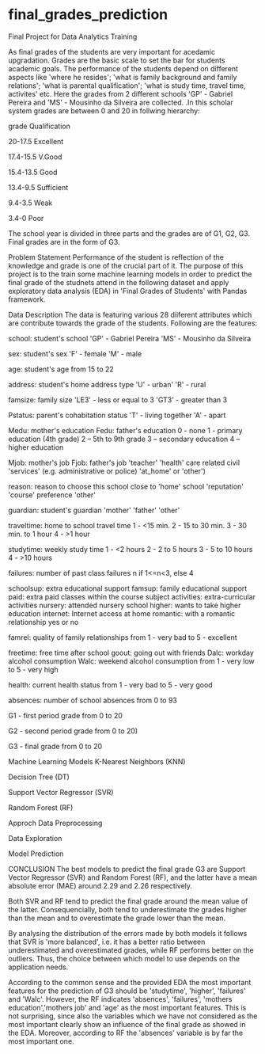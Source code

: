 # final_grades_prediction
Final Project for Data Analytics Training 

As final grades of the students are very important for acedamic upgradation. Grades are the basic scale to set the bar for students academic goals. The performance of the students depend on different aspects like 'where he resides'; 'what is family background and family relations'; 'what is parental qualification'; 'what is study time, travel time, activites' etc. Here the grades from 2 different schools 'GP' - Gabriel Pereira and 'MS' - Mousinho da Silveira are collected. .In this scholar system grades are between 0 and 20 in follwing hierarchy:

grade Qualification

20-17.5 Excellent

17.4-15.5 V.Good

15.4-13.5 Good

13.4-9.5 Sufficient

9.4-3.5 Weak

3.4-0 Poor

The school year is divided in three parts and the grades are of G1, G2, G3. Final grades are in the form of G3.

Problem Statement
Performance of the student is reflection of the knowledge and grade is one of the crucial part of it. The purpose of this project is to the train some machine learning models in order to predict the final grade of the studnets attend in the following dataset and apply exploratory data analysis (EDA) in 'Final Grades of Students' with Pandas framework.

Data Description
The data is featuring various 28 diiferent attributes which are contribute towards the grade of the students. Following are the features:

school: student's school
'GP' - Gabriel Pereira 'MS' - Mousinho da Silveira

sex: student's sex
'F' - female 'M' - male

age: student's age
from 15 to 22

address: student's home address type
'U' - urban' 'R' - rural

famsize: family size
'LE3' - less or equal to 3 'GT3' - greater than 3

Pstatus: parent's cohabitation status
'T' - living together 'A' - apart

Medu: mother's education
Fedu: father's education 0 - none
1 - primary education (4th grade) 2 – 5th to 9th grade 3 – secondary education 4 – higher education

Mjob: mother's job
Fjob: father's job
'teacher' 'health' care related civil 'services' (e.g. administrative or police) 'at_home' or 'other')

reason: reason to choose this school
close to 'home' school 'reputation' 'course' preference 'other'

guardian: student's guardian
'mother' 'father' 'other'

traveltime: home to school travel time
1 - <15 min. 2 - 15 to 30 min. 3 - 30 min. to 1 hour 4 - >1 hour

studytime: weekly study time
1 - <2 hours 2 - 2 to 5 hours 3 - 5 to 10 hours 4 - >10 hours

failures: number of past class failures
n if 1<=n<3, else 4

schoolsup: extra educational support
famsup: family educational support
paid: extra paid classes within the course subject
activities: extra-curricular activities
nursery: attended nursery school
higher: wants to take higher education
internet: Internet access at home
romantic: with a romantic relationship
yes or no

famrel: quality of family relationships
from 1 - very bad to 5 - excellent

freetime: free time after school
goout: going out with friends
Dalc: workday alcohol consumption
Walc: weekend alcohol consumption
from 1 - very low to 5 - very high

health: current health status
from 1 - very bad to 5 - very good

absences: number of school absences
from 0 to 93

G1 - first period grade
from 0 to 20

G2 - second period grade
from 0 to 20)

G3 - final grade
from 0 to 20

Machine Learning Models
K-Nearest Neighbors (KNN)

Decision Tree (DT)

Support Vector Regressor (SVR)

Random Forest (RF)

Approch
Data Preprocessing

Data Exploration

Model Prediction

CONCLUSION
The best models to predict the final grade G3 are Support Vector Regressor (SVR) and Random Forest (RF), and the latter have a mean absolute error (MAE) around 2.29 and 2.26 respectively.

Both SVR and RF tend to predict the final grade around the mean value of the latter. Consequencially, both tend to underestimate the grades higher than the mean and to overestimate the grade lower than the mean.

By analysing the distribution of the errors made by both models it follows that SVR is 'more balanced', i.e. it has a better ratio between underestimated and overestimated grades, while RF performs better on the outliers. Thus, the choice between which model to use depends on the application needs.

According to the common sense and the provided EDA the most important features for the prediction of G3 should be 'studytime', 'higher', 'failures' and 'Walc'. However, the RF indicates 'absences', 'failures', 'mothers education','mothers job' and 'age' as the most important features. This is not surprising, since also the variables which we have not considered as the most important clearly show an influence of the final grade as showed in the EDA. Moreover, according to RF the 'absences' variable is by far the most important one.
